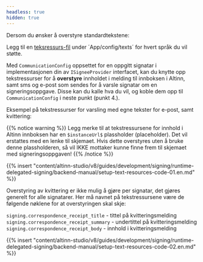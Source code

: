```yaml
---
headless: true
hidden: true
---
```


Dersom du ønsker å overstyre standardtekstene:

Legg til en [teksressurs-fil](/nb/altinn-studio/v8/reference/ux/texts/) under ´App/config/texts´ for hvert språk du vil støtte.

Med `CommunicationConfig` oppsettet for en oppgitt signatar i implementasjonen din av `ISigneeProvider` interfacet, kan
du knytte opp tekstressurser for å **overstyre** innholdet i melding til innboksen i Altinn, samt sms og e-post som sendes
for å varsle signatar om en signeringsoppgave.
Disse kan du kalle hva du vil, og koble dem opp til `CommunicationConfig` i neste punkt (punkt 4.).

Eksempel på tekstressurser for varsling med egne tekster for e-post, samt kvittering:

{{% notice warning %}}
Legg merke til at tekstressursene for innhold i Altinn innboksen har en `$instanceUrl$` plassholder (placeholder). 
Det vil erstattes med en lenke til skjemaet. Hvis dette overstyres uten å bruke denne plassholderen, så vil IKKE mottaker
kunne finne frem til skjemaet med signeringsoppgaven!
{{% /notice %}}

{{% insert "content/altinn-studio/v8/guides/development/signing/runtime-delegated-signing/backend-manual/setup-text-resources-code-01.en.md" %}}

Overstyring av kvittering er ikke mulig å gjøre per signatar, det gjøres generelt for alle signatarer. Her må navnet på
tekstressursene være de følgende nøklene for at overstyringen skal skje:

`signing.correspondence_receipt_title` - tittel på kvitteringsmelding
`signing.correspondence_receipt_summary` - undertittel på kvitteringsmelding
`signing.correspondence_receipt_body` - innhold i kvitteringsmelding

{{% insert "content/altinn-studio/v8/guides/development/signing/runtime-delegated-signing/backend-manual/setup-text-resources-code-02.en.md" %}}